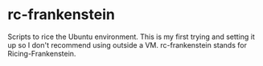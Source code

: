 # rc-frankenstein
Scripts to rice the Ubuntu environment. This is my first trying and setting it up so I don't recommend using outside a VM. rc-frankenstein stands for Ricing-Frankenstein.
